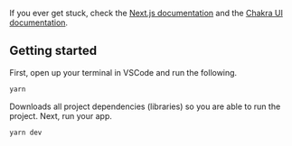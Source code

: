 If you ever get stuck, check the [Next.js documentation](https://nextjs.org/) and the [Chakra UI documentation](https://chakra-ui.com/docs/components).

## Getting started

First, open up your terminal in VSCode and run the following.

```bash
yarn
```

Downloads all project dependencies (libraries) so you are able to run the project. Next, run your app.

```bash
yarn dev
```
